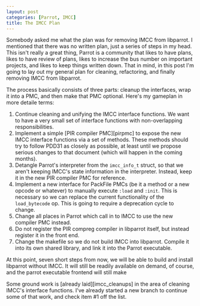 ```yaml
---
layout: post
categories: [Parrot, IMCC]
title: The IMCC Plan
---
```


Somebody asked me what the plan was for removing IMCC from libparrot. I
mentioned that there was no written plan, just a series of steps in my head.
This isn't really a great thing, Parrot is a community that likes to have
plans, likes to have review of plans, likes to increase the bus number on
important projects, and likes to keep things written down. That in mind, in
this post I'm going to lay out my general plan for cleaning, refactoring, and
finally removing IMCC from libparrot.

The process basically consists of three parts: cleanup the interfaces, wrap
it into a PMC, and then make that PMC optional. Here's my gameplan in more
detaile terms:

1. Continue cleaning and unifying the IMCC interface functions. We want to
   have a very small set of interface functions with non-overlapping
   responsibilities.
2. Implement a simple [PIR compiler PMC][pirpmc] to expose the new IMCC
   interface functions via a set of methods. These methods should try to
   follow PDD31 as closely as possible, at least until we propose serious
   changes to that document (which will happen in the coming months).
3. Detangle Parrot's interpreter from the `imcc_info_t` struct, so that we
   aren't keeping IMCC's state information in the interpreter. Instead, keep
   it in the new PIR compiler PMC for reference.
4. Implement a new interface for PackFile PMCs (be it a method or a new opcode
   or whatever) to manually execute `:load` and `:init`. This is necessary
   so we can replace the current functionality of the `load_bytecode` op. This
   is going to require a deprecation cycle to change.
5. Change all places in Parrot which call in to IMCC to use the new compiler
   PMC instead.
6. Do not register the PIR compreg compiler in libparrot itself, but instead
   register it in the front end.
7. Change the makefile so we do not build IMCC into libparrot. Compile it into
   its own shared library, and link it into the Parrot executable.

At this point, seven short steps from now, we will be able to build and
install libparrot without IMCC. It will still be readily available on demand,
of course, and the parrot executable frontend will still make

Some ground work is [already laid][imcc_cleanups] in the area of cleaning
IMCC's interface functions. I've already started a new branch to continue
some of that work, and check item #1 off the list.

